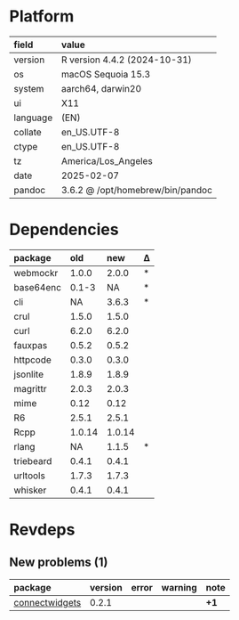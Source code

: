 # Platform

|field    |value                            |
|:--------|:--------------------------------|
|version  |R version 4.4.2 (2024-10-31)     |
|os       |macOS Sequoia 15.3               |
|system   |aarch64, darwin20                |
|ui       |X11                              |
|language |(EN)                             |
|collate  |en_US.UTF-8                      |
|ctype    |en_US.UTF-8                      |
|tz       |America/Los_Angeles              |
|date     |2025-02-07                       |
|pandoc   |3.6.2 @ /opt/homebrew/bin/pandoc |

# Dependencies

|package   |old    |new    |Δ  |
|:---------|:------|:------|:--|
|webmockr  |1.0.0  |2.0.0  |*  |
|base64enc |0.1-3  |NA     |*  |
|cli       |NA     |3.6.3  |*  |
|crul      |1.5.0  |1.5.0  |   |
|curl      |6.2.0  |6.2.0  |   |
|fauxpas   |0.5.2  |0.5.2  |   |
|httpcode  |0.3.0  |0.3.0  |   |
|jsonlite  |1.8.9  |1.8.9  |   |
|magrittr  |2.0.3  |2.0.3  |   |
|mime      |0.12   |0.12   |   |
|R6        |2.5.1  |2.5.1  |   |
|Rcpp      |1.0.14 |1.0.14 |   |
|rlang     |NA     |1.1.5  |*  |
|triebeard |0.4.1  |0.4.1  |   |
|urltools  |1.7.3  |1.7.3  |   |
|whisker   |0.4.1  |0.4.1  |   |

# Revdeps

## New problems (1)

|package        |version |error |warning |note   |
|:--------------|:-------|:-----|:-------|:------|
|[connectwidgets](problems.md#connectwidgets)|0.2.1   |      |        |__+1__ |

